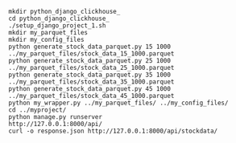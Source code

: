     mkdir python_django_clickhouse_
    cd python_django_clickhouse_
    ./setup_django_project_1.sh
    mkdir my_parquet_files
    mkdir my_config_files
    python generate_stock_data_parquet.py 15 1000 ../my_parquet_files/stock_data_15_1000.parquet
    python generate_stock_data_parquet.py 25 1000 ../my_parquet_files/stock_data_25_1000.parquet
    python generate_stock_data_parquet.py 35 1000 ../my_parquet_files/stock_data_35_1000.parquet
    python generate_stock_data_parquet.py 45 1000 ../my_parquet_files/stock_data_45_1000.parquet
    python my_wrapper.py ../my_parquet_files/ ../my_config_files/
    cd ../myproject/
    python manage.py runserver
    http://127.0.0.1:8000/api/
    curl -o response.json http://127.0.0.1:8000/api/stockdata/